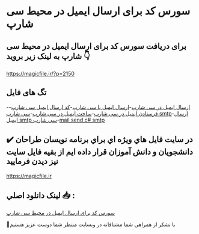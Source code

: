 # سورس کد برای ارسال ایمیل در محیط سی شارپ

## برای دریافت سورس کد برای ارسال ایمیل در محیط سی شارپ به لینک زیر بروید 👇

https://magicfile.ir/?p=2150

## تگ های فایل

-[ارسال ایمیل در سی شارپ](https://magicfile.ir/product/%d8%b3%d9%88%d8%b1%d8%b3-%da%a9%d8%af-%d8%a8%d8%b1%d8%a7%db%8c-%d8%a7%d8%b1%d8%b3%d8%a7%d9%84-%d8%a7%db%8c%d9%85%db%8c%d9%84-%d8%af%d8%b1-%d9%85%d8%ad%db%8c%d8%b7-%d8%b3%db%8c-%d8%b4%d8%a7%d8%b1%d9%be/)-[ارسال ایمیل با سی شارپ](https://magicfile.ir/product/%d8%b3%d9%88%d8%b1%d8%b3-%da%a9%d8%af-%d8%a8%d8%b1%d8%a7%db%8c-%d8%a7%d8%b1%d8%b3%d8%a7%d9%84-%d8%a7%db%8c%d9%85%db%8c%d9%84-%d8%af%d8%b1-%d9%85%d8%ad%db%8c%d8%b7-%d8%b3%db%8c-%d8%b4%d8%a7%d8%b1%d9%be/)-[کد ارسال ایمیل سی شارپ](https://magicfile.ir/product/%d8%b3%d9%88%d8%b1%d8%b3-%da%a9%d8%af-%d8%a8%d8%b1%d8%a7%db%8c-%d8%a7%d8%b1%d8%b3%d8%a7%d9%84-%d8%a7%db%8c%d9%85%db%8c%d9%84-%d8%af%d8%b1-%d9%85%d8%ad%db%8c%d8%b7-%d8%b3%db%8c-%d8%b4%d8%a7%d8%b1%d9%be/)-[فرستادن ایمیل در سی شارپ](https://magicfile.ir/product/%d8%b3%d9%88%d8%b1%d8%b3-%da%a9%d8%af-%d8%a8%d8%b1%d8%a7%db%8c-%d8%a7%d8%b1%d8%b3%d8%a7%d9%84-%d8%a7%db%8c%d9%85%db%8c%d9%84-%d8%af%d8%b1-%d9%85%d8%ad%db%8c%d8%b7-%d8%b3%db%8c-%d8%b4%d8%a7%d8%b1%d9%be/)-[ساخت ایمیل در سی شارپ](https://magicfile.ir/product/%d8%b3%d9%88%d8%b1%d8%b3-%da%a9%d8%af-%d8%a8%d8%b1%d8%a7%db%8c-%d8%a7%d8%b1%d8%b3%d8%a7%d9%84-%d8%a7%db%8c%d9%85%db%8c%d9%84-%d8%af%d8%b1-%d9%85%d8%ad%db%8c%d8%b7-%d8%b3%db%8c-%d8%b4%d8%a7%d8%b1%d9%be/)-[سی شارپ smtp](https://magicfile.ir/product/%d8%b3%d9%88%d8%b1%d8%b3-%da%a9%d8%af-%d8%a8%d8%b1%d8%a7%db%8c-%d8%a7%d8%b1%d8%b3%d8%a7%d9%84-%d8%a7%db%8c%d9%85%db%8c%d9%84-%d8%af%d8%b1-%d9%85%d8%ad%db%8c%d8%b7-%d8%b3%db%8c-%d8%b4%d8%a7%d8%b1%d9%be/)-[ارسال ایمیل smtp سی شارپ](https://magicfile.ir/product/%d8%b3%d9%88%d8%b1%d8%b3-%da%a9%d8%af-%d8%a8%d8%b1%d8%a7%db%8c-%d8%a7%d8%b1%d8%b3%d8%a7%d9%84-%d8%a7%db%8c%d9%85%db%8c%d9%84-%d8%af%d8%b1-%d9%85%d8%ad%db%8c%d8%b7-%d8%b3%db%8c-%d8%b4%d8%a7%d8%b1%d9%be/)-[mail send c# smtp](https://magicfile.ir/product/%d8%b3%d9%88%d8%b1%d8%b3-%da%a9%d8%af-%d8%a8%d8%b1%d8%a7%db%8c-%d8%a7%d8%b1%d8%b3%d8%a7%d9%84-%d8%a7%db%8c%d9%85%db%8c%d9%84-%d8%af%d8%b1-%d9%85%d8%ad%db%8c%d8%b7-%d8%b3%db%8c-%d8%b4%d8%a7%d8%b1%d9%be/)

## ✔️ در سايت فايل هاي ويژه اي براي برنامه نويسان طراحان دانشجويان و دانش آموزان قرار داده ايم از بقيه فايل سايت نيز ديدن فرماييد

https://magicfile.ir


## لينک دانلود اصلي 📥 :

[سورس کد برای ارسال ایمیل در محیط سی شارپ](https://magicfile.ir/product/%d8%b3%d9%88%d8%b1%d8%b3-%da%a9%d8%af-%d8%a8%d8%b1%d8%a7%db%8c-%d8%a7%d8%b1%d8%b3%d8%a7%d9%84-%d8%a7%db%8c%d9%85%db%8c%d9%84-%d8%af%d8%b1-%d9%85%d8%ad%db%8c%d8%b7-%d8%b3%db%8c-%d8%b4%d8%a7%d8%b1%d9%be/) 


🙏با تشکر از همراهي شما مشتاقانه در وبسایت منتظر شما دوست عزیز هستیم

